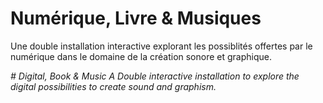 # Numérique, Livre & Musiques
Une double installation interactive explorant les possiblités offertes par le numérique dans le domaine de la création sonore et graphique. 

*# Digital, Book & Music
A Double interactive installation to explore the digital possibilities to create sound and graphism.*
